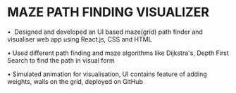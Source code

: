 # MAZE PATH FINDING VISUALIZER

•  Designed and developed an UI based maze(grid) path finder and visualiser web app using React.js, CSS and HTML

• Used different path finding and maze algorithms like Dijkstra's, Depth First Search to find the path in visual form

• Simulated animation for visualisation, UI contains feature of adding weights, walls on the grid, deployed on GitHub

